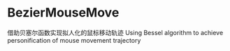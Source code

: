 # BezierMouseMove
借助贝塞尔函数实现拟人化的鼠标移动轨迹
Using Bessel algorithm to achieve personification of mouse movement trajectory

